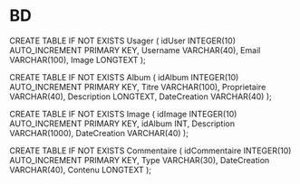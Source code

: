 # BD
CREATE TABLE IF NOT EXISTS Usager
(
idUser INTEGER(10) AUTO_INCREMENT PRIMARY KEY,
Username VARCHAR(40),
Email VARCHAR(100),
Image LONGTEXT
);

CREATE TABLE IF NOT EXISTS Album
(
idAlbum INTEGER(10) AUTO_INCREMENT PRIMARY KEY,
Titre VARCHAR(100),
Proprietaire VARCHAR(40),
Description LONGTEXT,
DateCreation VARCHAR(40)
);

CREATE TABLE IF NOT EXISTS Image
(
idImage INTEGER(10) AUTO_INCREMENT PRIMARY KEY,
idAlbum INT,
Description VARCHAR(1000),
DateCreation VARCHAR(40)
);

CREATE TABLE IF NOT EXISTS Commentaire
(
idCommentaire INTEGER(10) AUTO_INCREMENT PRIMARY KEY,
Type VARCHAR(30),
DateCreation VARCHAR(40),
Contenu LONGTEXT
);
